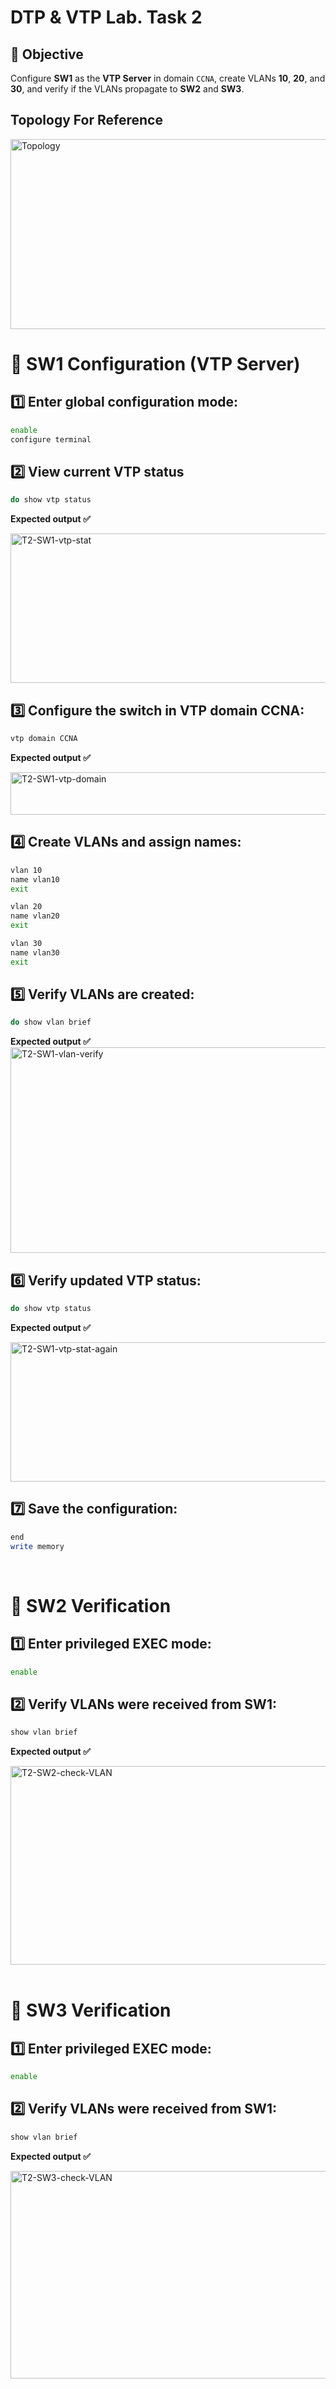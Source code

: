 # DTP & VTP Lab. Task 2

## 🎯 Objective
Configure **SW1** as the **VTP Server** in domain `CCNA`, create VLANs **10**, **20**, and **30**, and verify if the VLANs propagate to **SW2** and **SW3**.

## Topology For Reference
<img width="642" height="304" alt="Topology" src="https://github.com/user-attachments/assets/2c7ec9fb-46be-43c9-9715-8c7ff7954117" />

# 🧩 SW1 Configuration (VTP Server)


## 1️⃣ Enter global configuration mode:
```bash
enable
configure terminal
```

## 2️⃣ View current VTP status
```bash
do show vtp status
```

**Expected output ✅**

<img width="665" height="239" alt="T2-SW1-vtp-stat" src="https://github.com/user-attachments/assets/e72af45b-8c84-41e8-989a-be76e9b3ebce" />

## 3️⃣ Configure the switch in VTP domain CCNA:
```bash
vtp domain CCNA
```

**Expected output ✅**

<img width="505" height="68" alt="T2-SW1-vtp-domain" src="https://github.com/user-attachments/assets/e3f44622-b28c-4d4f-bd65-ba214fc5d008" />


## 4️⃣ Create VLANs and assign names:
```bash
vlan 10
name vlan10
exit

vlan 20
name vlan20
exit

vlan 30
name vlan30
exit
```

## 5️⃣ Verify VLANs are created:
```bash
do show vlan brief
```

**Expected output ✅**
<img width="816" height="329" alt="T2-SW1-vlan-verify" src="https://github.com/user-attachments/assets/8105af77-0a89-4946-ba61-080bb2b09036" />

## 6️⃣ Verify updated VTP status:
```bash
do show vtp status
```

**Expected output ✅**

<img width="745" height="223" alt="T2-SW1-vtp-stat-again" src="https://github.com/user-attachments/assets/6d7101de-7ae1-4735-a419-d0232e689d3e" />


## 7️⃣ Save the configuration:

```bash
end
write memory
```

<br>

# 🧩 SW2 Verification

## 1️⃣ Enter privileged EXEC mode:

```bash
enable
```

## 2️⃣ Verify VLANs were received from SW1:
```bash
show vlan brief
```

**Expected output ✅**

<img width="813" height="318" alt="T2-SW2-check-VLAN" src="https://github.com/user-attachments/assets/9b4ec6fe-68de-4a25-943f-0d99b2445ff4" />

<br>
<br>

# 🧩 SW3 Verification

## 1️⃣ Enter privileged EXEC mode:

```bash
enable
```

## 2️⃣ Verify VLANs were received from SW1:
```bash
show vlan brief
```

**Expected output ✅**

<img width="805" height="332" alt="T2-SW3-check-VLAN" src="https://github.com/user-attachments/assets/0ffa6a0f-1ae3-4319-be83-f89d9362461b" />



